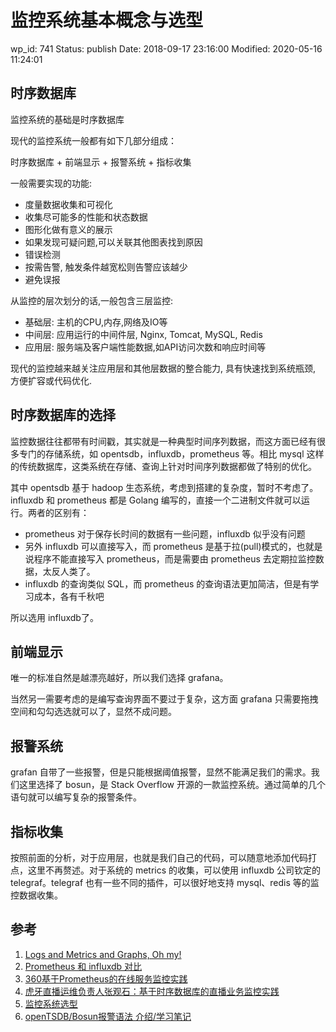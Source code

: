 # 监控系统基本概念与选型


wp_id: 741
Status: publish
Date: 2018-09-17 23:16:00
Modified: 2020-05-16 11:24:01


## 时序数据库

监控系统的基础是时序数据库

现代的监控系统一般都有如下几部分组成：

时序数据库 + 前端显示 + 报警系统 + 指标收集

一般需要实现的功能:

- 度量数据收集和可视化
- 收集尽可能多的性能和状态数据
- 图形化做有意义的展示
- 如果发现可疑问题,可以关联其他图表找到原因
- 错误检测
- 按需告警, 触发条件越宽松则告警应该越少
- 避免误报

从监控的层次划分的话,一般包含三层监控:

- 基础层: 主机的CPU,内存,网络及IO等
- 中间层: 应用运行的中间件层, Nginx, Tomcat, MySQL, Redis
- 应用层: 服务端及客户端性能数据,如API访问次数和响应时间等

现代的监控越来越关注应用层和其他层数据的整合能力, 具有快速找到系统瓶颈, 方便扩容或代码优化.

## 时序数据库的选择

监控数据往往都带有时间戳，其实就是一种典型时间序列数据，而这方面已经有很多专门的存储系统，如 opentsdb，influxdb，prometheus 等。相比 mysql 这样的传统数据库，这类系统在存储、查询上针对时间序列数据都做了特别的优化。

其中 opentsdb 基于 hadoop 生态系统，考虑到搭建的复杂度，暂时不考虑了。influxdb 和 prometheus 都是 Golang 编写的，直接一个二进制文件就可以运行。两者的区别有：

- prometheus 对于保存长时间的数据有一些问题，influxdb 似乎没有问题
- 另外 influxdb 可以直接写入，而 prometheus 是基于拉(pull)模式的，也就是说程序不能直接写入 prometheus，而是需要由 prometheus 去定期拉监控数据，太反人类了。
- influxdb 的查询类似 SQL，而 prometheus 的查询语法更加简洁，但是有学习成本，各有千秋吧

所以选用 influxdb了。

## 前端显示

唯一的标准自然是越漂亮越好，所以我们选择 grafana。

当然另一需要考虑的是编写查询界面不要过于复杂，这方面 grafana 只需要拖拽空间和勾勾选选就可以了，显然不成问题。

## 报警系统

grafan 自带了一些报警，但是只能根据阈值报警，显然不能满足我们的需求。我们这里选择了 bosun，是 Stack Overflow 开源的一款监控系统。通过简单的几个语句就可以编写复杂的报警条件。

## 指标收集

按照前面的分析，对于应用层，也就是我们自己的代码，可以随意地添加代码打点，这里不再赘述。对于系统的 metrics 的收集，可以使用 influxdb 公司钦定的 telegraf。telegraf 也有一些不同的插件，可以很好地支持 mysql、redis 等的监控数据收集。


## 参考

1. [Logs and Metrics and Graphs, Oh my!](https://grafana.com/blog/2016/01/05/logs-and-metrics-and-graphs-oh-my/)
2. [Prometheus 和 influxdb 对比](https://www.gaott.info/prometheus-vs-influxdb/)
3. [360基于Prometheus的在线服务监控实践](https://dbaplus.cn/news-72-1462-1.html)
4. [虎牙直播运维负责人张观石：基于时序数据库的直播业务监控实践](http://www.yunweipai.com/archives/20983.html)
5. [监控系统选型](http://xoyo.space/2017/04/new-monitor-architecture/)
6. [openTSDB/Bosun报警语法 介绍/学习笔记](https://blog.csdn.net/lslxdx/article/details/79454916)
